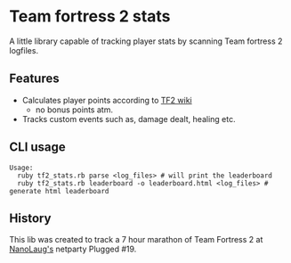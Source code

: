 Team fortress 2 stats
=====================

A little library capable of tracking player stats by scanning Team fortress 2 logfiles.

Features
--------

* Calculates player points according to [TF2 wiki](http://wiki.teamfortress.com/wiki/Scoreboard#Points)
    * no bonus points atm.
* Tracks custom events such as, damage dealt, healing etc.


CLI usage
---------
    Usage:
      ruby tf2_stats.rb parse <log_files> # will print the leaderboard
      ruby tf2_stats.rb leaderboard -o leaderboard.html <log_files> # generate html leaderboard

History
-------

This lib was created to track a 7 hour marathon of Team Fortress 2 at [NanoLaug's](http://www.nanolaug.dk/) netparty Plugged #19.
